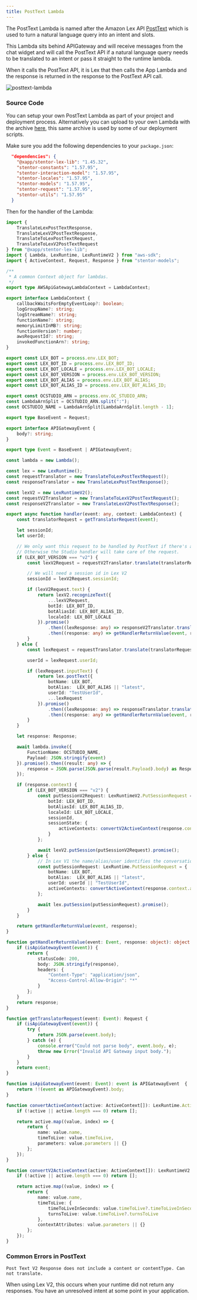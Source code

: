 ```yaml
---
title: PostText Lambda
---
```


The PostText Lambda is named after the Amazon Lex API [PostText](https://docs.aws.amazon.com/lex/latest/dg/API_runtime_PostText.html) which is used to turn a natural language query into an intent and slots.

This Lambda sits behind APIGateway and will receive messages from the chat widget and will call the PostText API if a natural language query needs to be translated to an intent or pass it straight to the runtime lambda.

When it calls the PostText API, it is Lex that then calls the App Lambda and the response is returned in the response to the PostText API call.

![posttext-lambda](/img/development/posttext-lambda.png)

### Source Code

You can setup your own PostText Lambda as part of your project and deployment process.  Alternatively you can upload to your own Lambda with the archive [here](https://xapp-ai-deployment.s3.amazonaws.com/posttext.zip), this same archive is used by some of our deployment scripts.

Make sure you add the following dependencies to your `package.json`:

```json
  "dependencies": {
    "@xapp/stentor-lex-lib": "1.45.32",
    "stentor-constants": "1.57.95",
    "stentor-interaction-model": "1.57.95",
    "stentor-locales": "1.57.95",
    "stentor-models": "1.57.95",
    "stentor-request": "1.57.95",
    "stentor-utils": "1.57.95"
  }
```

Then for the handler of the Lambda:

```ts
import {
    TranslateLexPostTextResponse,
    TranslateLexV2PostTextResponse,
    TranslateToLexPostTextRequest,
    TranslateToLexV2PostTextRequest
} from "@xapp/stentor-lex-lib";
import { Lambda, LexRuntime, LexRuntimeV2 } from "aws-sdk";
import { ActiveContext, Request, Response } from "stentor-models";

/**
 * A common Context object for lambdas.
 */
export type AWSApiGatewayLambdaContext = LambdaContext;

export interface LambdaContext {
    callbackWaitsForEmptyEventLoop?: boolean;
    logGroupName?: string;
    logStreamName?: string;
    functionName?: string;
    memoryLimitInMB?: string;
    functionVersion?: number;
    awsRequestId?: string;
    invokedFunctionArn?: string;
}

export const LEX_BOT = process.env.LEX_BOT;
export const LEX_BOT_ID = process.env.LEX_BOT_ID;
export const LEX_BOT_LOCALE = process.env.LEX_BOT_LOCALE;
export const LEX_BOT_VERSION = process.env.LEX_BOT_VERSION;
export const LEX_BOT_ALIAS = process.env.LEX_BOT_ALIAS;
export const LEX_BOT_ALIAS_ID = process.env.LEX_BOT_ALIAS_ID;

export const OCSTUDIO_ARN = process.env.OC_STUDIO_ARN;
const LambdaArnSplit = OCSTUDIO_ARN.split(":");
const OCSTUDIO_NAME = LambdaArnSplit[LambdaArnSplit.length - 1];

export type BaseEvent = Request;

export interface APIGatewayEvent {
    body?: string;
}

export type Event = BaseEvent | APIGatewayEvent;

const lambda = new Lambda();

const lex = new LexRuntime();
const requestTranslator = new TranslateToLexPostTextRequest();
const responseTranslator = new TranslateLexPostTextResponse();

const lexV2 = new LexRuntimeV2();
const requestV2Translator = new TranslateToLexV2PostTextRequest();
const responseV2Translator = new TranslateLexV2PostTextResponse();

export async function handler(event: any, context: LambdaContext) {
    const translatorRequest = getTranslatorRequest(event);

    let sessionId;
    let userId;

    // We only want this request to be handled by PostText if there's an inputText.
    // Otherwise the Studio handler will take care of the request.
    if (LEX_BOT_VERSION === "v2") {
        const lexV2Request = requestV2Translator.translate(translatorRequest);

        // We will need a session id in Lex V2
        sessionId = lexV2Request.sessionId;

        if (lexV2Request.text) {
            return lexV2.recognizeText({
                ...lexV2Request,
                botId: LEX_BOT_ID,
                botAliasId: LEX_BOT_ALIAS_ID,
                localeId: LEX_BOT_LOCALE
            }).promise()
                .then((lexResponse: any) => responseV2Translator.translate(lexResponse))
                .then((response: any) => getHandlerReturnValue(event, response));
        }
    } else {
        const lexRequest = requestTranslator.translate(translatorRequest);

        userId = lexRequest.userId;

        if (lexRequest.inputText) {
            return lex.postText({
                botName: LEX_BOT,
                botAlias:  LEX_BOT_ALIAS || "latest",
                userId: "TestUserId",
                ...lexRequest
            }).promise()
                .then((lexResponse: any) => responseTranslator.translate(lexResponse))
                .then((response: any) => getHandlerReturnValue(event, response));
        }
    }

    let response: Response;

    await lambda.invoke({
        FunctionName: OCSTUDIO_NAME,
        Payload: JSON.stringify(event)
    }).promise().then((result: any) => {
        response = JSON.parse(JSON.parse(result.Payload).body) as Response; // Stentor response
    });

    if (response.context) {
        if (LEX_BOT_VERSION === "v2") {
            const putSessionV2Request: LexRuntimeV2.PutSessionRequest = {
                botId: LEX_BOT_ID,
                botAliasId: LEX_BOT_ALIAS_ID,
                localeId: LEX_BOT_LOCALE,
                sessionId,
                sessionState: {
                    activeContexts: convertV2ActiveContext(response.context.active)
                }
            };

            await lexV2.putSession(putSessionV2Request).promise();
        } else {
            // In Lex V1 the name/alias/user identifies the conversation aka. session
            const putSessionRequest: LexRuntime.PutSessionRequest = {
                botName: LEX_BOT,
                botAlias:  LEX_BOT_ALIAS || "latest",
                userId: userId || "TestUserId",
                activeContexts: convertActiveContext(response.context.active)
            };

            await lex.putSession(putSessionRequest).promise();
        }
    }

    return getHandlerReturnValue(event, response);
}

function getHandlerReturnValue(event: Event, response: object): object {
    if (isApiGatewayEvent(event)) {
        return {
            statusCode: 200,
            body: JSON.stringify(response),
            headers: {
                "Content-Type": "application/json",
                "Access-Control-Allow-Origin": "*"
            }
        };
    }
    return response;
}

function getTranslatorRequest(event: Event): Request {
    if (isApiGatewayEvent(event)) {
        try {
            return JSON.parse(event.body);
        } catch (e) {
            console.error("Could not parse body", event.body, e);
            throw new Error("Invalid API Gateway input body.");
        }
    }
    return event;
}

function isApiGatewayEvent(event: Event): event is APIGatewayEvent  {
    return !!(event as APIGatewayEvent).body;
}

function convertActiveContext(active: ActiveContext[]): LexRuntime.ActiveContext[] {
    if (!active || active.length === 0) return [];

    return active.map((value, index) => {
        return {
            name: value.name,
            timeToLive: value.timeToLive,
            parameters: value.parameters || {}
        };
    });
}

function convertV2ActiveContext(active: ActiveContext[]): LexRuntimeV2.ActiveContext[] {
    if (!active || active.length === 0) return [];

    return active.map((value, index) => {
        return {
            name: value.name,
            timeToLive: {
                timeToLiveInSeconds: value.timeToLive?.timeToLiveInSeconds,
                turnsToLive: value.timeToLive?.turnsToLive
            },
            contextAttributes: value.parameters || {}
        };
    });
}
```

### Common Errors in PostText

```
Post Text V2 Response does not include a content or contentType. Can not translate.
```

When using Lex V2, this occurs when your runtime did not return any responses.  You have an unresolved intent at some point in your application.

